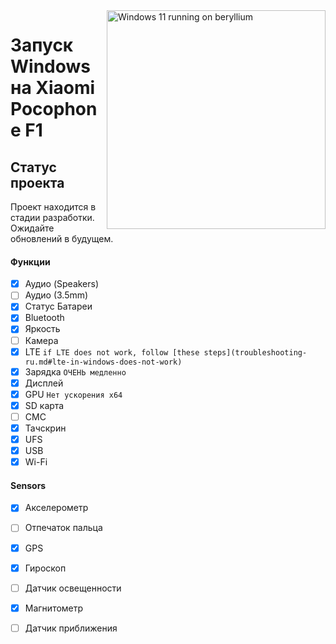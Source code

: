 <img align="right" src="https://github.com/n00b69/woa-beryllium/blob/main/beryllium.png" width="350" alt="Windows 11 running on beryllium">

# Запуск Windows на Xiaomi Pocophone F1

## Статус проекта 
Проект находится в стадии разработки. Ожидайте обновлений в будущем.

#### Функции 
- [X] Аудио (Speakers)
- [ ] Аудио (3.5mm)
- [X] Статус Батареи
- [x] Bluetooth
- [x] Яркость
- [ ] Камера
- [x] LTE ```if LTE does not work, follow [these steps](troubleshooting-ru.md#lte-in-windows-does-not-work)```
- [x] Зарядка ```ОЧЕНЬ медленно```
- [x] Дисплей
- [x] GPU  ```Нет ускорения x64```
- [x] SD карта
- [ ] СМС
- [x] Тачскрин
- [x] UFS
- [x] USB
- [x] Wi-Fi

#### Sensors
- [x] Акселерометр
- [ ] Отпечаток пальца
- [x] GPS
- [x] Гироскоп
- [ ] Датчик освещенности
- [x] Магнитометр
- [ ] Датчик приближения 






